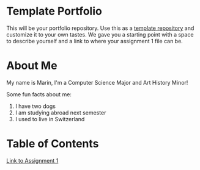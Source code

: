 # Template Portfolio
This will be your portfolio repository. Use this as a [template repository](https://docs.github.com/en/repositories/creating-and-managing-repositories/creating-a-template-repository) and customize it to your own tastes. We gave you a starting point with a space to describe yourself and a link to where your assignment 1 file can be.

# About Me

My name is Marin, I'm a Computer Science Major and Art History Minor!

Some fun facts about me:
1. I have two dogs
2. I am studying abroad next semester
3. I used to live in Switzerland



# Table of Contents
[Link to Assignment 1](assignments/assignment1.md)
